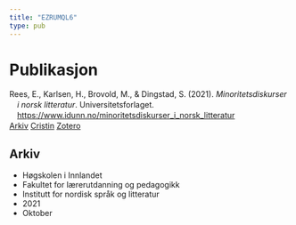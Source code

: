 ```yaml
---
title: "EZRUMQL6"
type: pub
---
```

<h1>Publikasjon</h1>
<article id="csl-bib-container-EZRUMQL6" class="csl-bib-container">
  <div class="csl-bib-body" style="line-height: 1.35; padding-left: 1em; text-indent:-1em;">
  <div class="csl-entry">Rees, E., Karlsen, H., Brovold, M., &amp; Dingstad, S. (2021). <i>Minoritetsdiskurser i norsk litteratur</i>. Universitetsforlaget. <a href="https://www.idunn.no/minoritetsdiskurser_i_norsk_litteratur">https://www.idunn.no/minoritetsdiskurser_i_norsk_litteratur</a></div>
</div>
  <div class="csl-bib-buttons">
    <a href="#taxonomy-article-EZRUMQL6" class="csl-bib-button">Arkiv</a>
    <a href alt="Cristin URL" class="csl-bib-button">Cristin</a>
    <a href alt="Zotero URL" class="csl-bib-button">Zotero</a>
  </div>
  <div id="csl-bib-meta-container-EZRUMQL6"></div>
</article>
<div id="csl-bib-meta-EZRUMQL6" class="csl-bib-meta">
  <article id="taxonomy-article-EZRUMQL6" class="taxonomy-article">
    <h1>Arkiv</h1>
    <ul>
      <li>Høgskolen i Innlandet</li>
      <li>Fakultet for lærerutdanning og pedagogikk</li>
      <li>Institutt for nordisk språk og litteratur</li>
      <li>2021</li>
      <li>Oktober</li>
    </ul>
  </article>
</div>
